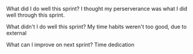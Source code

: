 What did I do well this sprint?
I thought my perserverance was what I did well through this sprint.

What didn't I do well this sprint?
My time habits weren't too good, due to external 

What can I improve on next sprint?
Time dedication 
